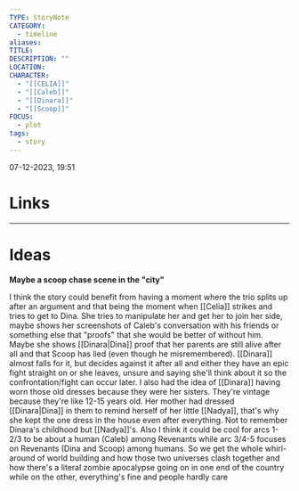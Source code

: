 ```yaml
---
TYPE: StoryNote
CATEGORY:
  - timeline
aliases: 
TITLE: 
DESCRIPTION: ""
LOCATION: 
CHARACTER:
  - "[[CELIA]]"
  - "[[Caleb]]"
  - "[[Dinara]]"
  - "[[Scoop]]"
FOCUS:
  - plot
tags:
  - story
---
```


07-12-2023, 19:51



# Links



- - - 
# Ideas


**Maybe a scoop chase scene in the "city"**

I think the story could benefit from having a moment where the trio splits up after an argument and that being the moment when [[Celia]] strikes and tries to get to Dina. She tries to manipulate her and get her to join her side, maybe shows her screenshots of Caleb's conversation with his friends or something else that "proofs" that she would be better of without him. Maybe she shows [[Dinara|Dina]] proof that her parents are still alive after all and that Scoop has lied (even though he misremembered). [[Dinara]] almost falls for it, but decides against it after all and either they have an epic fight straight on or she leaves, unsure and saying she'll think about it so the confrontation/fight can occur later. I also had the idea of [[Dinara]] having worn those old dresses because they were her sisters. They're vintage because they're like 12-15 years old. Her mother had dressed [[Dinara|Dina]] in them to remind herself of her little [[Nadya]], that's why she kept the one dress in the house even after everything. Not to remember Dinara's childhood but [[Nadya]]'s. Also I think it could be cool for arcs 1-2/3 to be about a human (Caleb) among Revenants while arc 3/4-5 focuses on Revenants (Dina and Scoop) among humans. So we get the whole whirl-around of world building and how those two universes clash together and how there's a literal zombie apocalypse going on in one end of the country while on the other, everything's fine and people hardly care